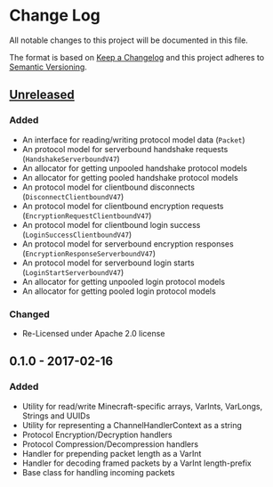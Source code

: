 # Change Log

All notable changes to this project will be documented in this file.

The format is based on [Keep a Changelog](http://keepachangelog.com/) and this project adheres to
[Semantic Versioning](http://semver.org/).

## [Unreleased]

### Added

 * An interface for reading/writing protocol model data (`Packet`)
 * An protocol model for serverbound handshake requests (`HandshakeServerboundV47`)
 * An allocator for getting unpooled handshake protocol models
 * An allocator for getting pooled handshake protocol models
 * An protocol model for clientbound disconnects (`DisconnectClientboundV47`)
 * An protocol model for clientbound encryption requests (`EncryptionRequestClientboundV47`)
 * An protocol model for clientbound login success (`LoginSuccessClientboundV47`)
 * An protocol model for serverbound encryption responses (`EncryptionResponseServerboundV47`)
 * An protocol model for serverbound login starts (`LoginStartServerboundV47`)
 * An allocator for getting unpooled login protocol models
 * An allocator for getting pooled login protocol models

### Changed

 * Re-Licensed under Apache 2.0 license

## 0.1.0 - 2017-02-16

### Added

 * Utility for read/write Minecraft-specific arrays, VarInts, VarLongs, Strings and UUIDs
 * Utility for representing a ChannelHandlerContext as a string
 * Protocol Encryption/Decryption handlers
 * Protocol Compression/Decompression handlers
 * Handler for prepending packet length as a VarInt
 * Handler for decoding framed packets by a VarInt length-prefix
 * Base class for handling incoming packets

[Unreleased]: https://github.com/LunaMC/protocol/compare/v0.1.0...HEAD
